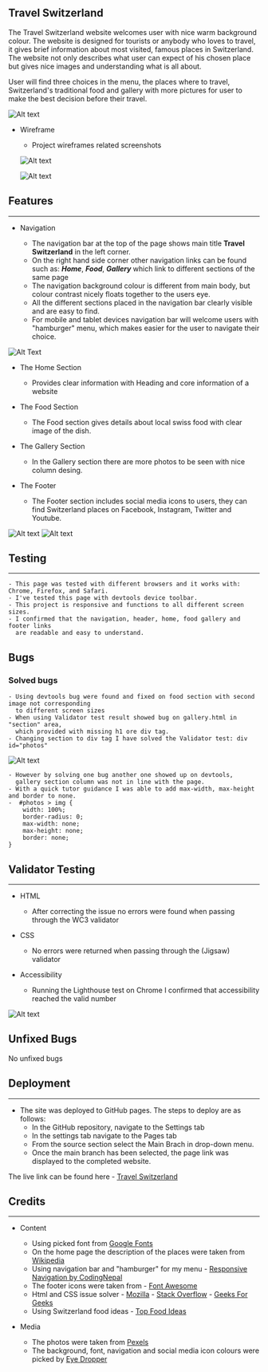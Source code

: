 ## Travel Switzerland

The Travel Switzerland website welcomes user with nice warm background colour. The website is designed for tourists or anybody who loves to travel, it gives brief information about most visited, famous places in Switzerland.
The website not only describes what user can expect of his chosen place but gives nice images and understanding what is all about.

User will find three choices in the menu, the places where to travel, Switzerland's traditional food and gallery with more pictures for user to make the best decision before their travel.

![Alt text](assets/images/Screenshot%20(15).png)

- Wireframe

    - Project wireframes related screenshots

    ![Alt text](<assets/images/WIREFRAME 1&2.png>)

    ![Alt text](<assets/images/WIREFRAME 3.png>)

## Features 
----

- Navigation

    - The navigation bar at the top of the page shows main title **Travel Switzerland** in the left corner.
    - On the right hand side corner other navigation links can be found such as: ***Home***, ***Food***, ***Gallery*** which link to different sections of the same page
    - The navigation background colour is different from main body, but colour contrast nicely floats together to the users eye. 
    - All the different sections placed in the navigation bar clearly visible and are easy to find.
    - For mobile and tablet devices navigation bar will welcome users with "hamburger" menu, which makes easier for the user to navigate their choice.


![Alt Text](assets/images/Screenshot%20(22).png)


- The Home Section

    - Provides clear information with Heading and core information of a website 

- The Food Section 

    - The Food section gives details about local swiss food with clear image of the dish. 

- The Gallery Section

    - In the Gallery section there are more photos to be seen with nice column desing.

- The Footer

    - The Footer section includes social media icons to users, they can find Switzerland places on Facebook, Instagram, Twitter and Youtube.
    
![Alt text](assets/images/home%20page%20s.shot.png)
![Alt text](assets/images/Screenshot%20(30).png)



## Testing 
----
    
    - This page was tested with different browsers and it works with: Chrome, Firefox, and Safari.
    - I've tested this page with devtools device toolbar. 
    - This project is responsive and functions to all different screen sizes.
    - I confirmed that the navigation, header, home, food gallery and footer links 
      are readable and easy to understand.
    
  ## Bugs

  ### Solved bugs

    - Using devtools bug were found and fixed on food section with second image not corresponding 
      to different screen sizes
    - When using Validator test result showed bug on gallery.html in "section" area, 
      which provided with missing h1 ore div tag.
    - Changing section to div tag I have solved the Validator test: div id="photos"

   ![Alt text](assets/images/Screenshot%20(40).png)

    - However by solving one bug another one showed up on devtools, 
      gallery section column was not in line with the page.
    - With a quick tutor guidance I was able to add max-width, max-height and border to none.
    -  #photos > img {
        width: 100%;
        border-radius: 0;
        max-width: none;
        max-height: none;
        border: none;
    }



## Validator Testing
----

- HTML
    
    - After correcting the issue no errors were found when passing through the WC3 validator

- CSS 
    
    - No errors were returned when passing through the (Jigsaw) validator

- Accessibility
    
    - Running the Lighthouse test on Chrome I confirmed that accessibility reached the valid number
    
![Alt text](assets/images/Screenshot%20(34).png)

## Unfixed Bugs

No unfixed bugs

## Deployment 
----
- The site was deployed to GitHub pages. The steps to deploy are as follows:
    - In the GitHub repository, navigate to the Settings tab
    - In the settings tab navigate to the Pages tab
    - From the source section select the Main Brach in drop-down menu.
    - Once the main branch has been selected, the page link was displayed to the completed website.

The live link can be found here - [Travel Switzerland](https://darrio-dk.github.io/travel-switzerland/)

## Credits
----
- Content

    - Using picked font from [Google Fonts](https://fonts.google.com/)
    - On the home page the description of the places were taken from [Wikipedia](https://www.wikipedia.org/)
    - Using navigation bar and "hamburger" for my menu - [Responsive Navigation by CodingNepal](https://www.youtube.com/watch?v=oLgtucwjVII)
    - The footer icons were taken from - [Font Awesome](https://fontawesome.com/)
    - Html and CSS issue solver - [Mozilla](https://developer.mozilla.org/en-US/) - [Stack Overflow](https://stackoverflow.com/) - [Geeks For Geeks](https://www.geeksforgeeks.org/)
    - Using Switzerland food ideas - [Top Food Ideas](https://www.bbcgoodfood.com/howto/guide/top-10-foods-try-switzerland)

- Media

    - The photos were taken from [Pexels](https://www.pexels.com/)
    - The background, font, navigation and social media icon colours were picked by [Eye Dropper](https://eyedropper.org/)



